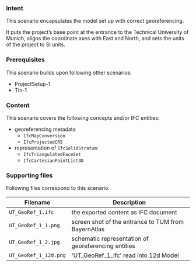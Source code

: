 
### Intent

This scenario encapsulates the model set up with correct georeferencing. 

It puts the project’s base point at the entrance to the Technical University of Munich,
 aligns the coordinate axes with East and North,
 and sets the units of the project to SI units. 

### Prerequisites

This scenario builds upon following other scenarios:

- ProjectSetup-1
- Tin-1

### Content

This scenario covers the following concepts and/or IFC entities:

- georeferencing metadata
    - `IfcMapConversion`
    - `IfcProjectedCRS`
- representation of `IfcSolidStratum`:
    - `IfcTriangulatedFaceSet`
    - `IfcCartesianPointList3D`

### Supporting files

Following files correspond to this scenario:

| Filename                          | Description                               |
|-----------------------------------|-------------------------------------------|
| `UT_GeoRef_1.ifc`                 | the exported content as IFC document      |
| `UT_GeoRef_1_1.png`               | screen shot of the entrance to TUM from BayernAtlas |
| `UT_GeoRef_1_2.jpg`               | schematic representation of georeferencing entities |
| `UT_GeoRef_1_12d.png`             | 'UT_GeoRef_1_ifc' read into 12d Model                 |